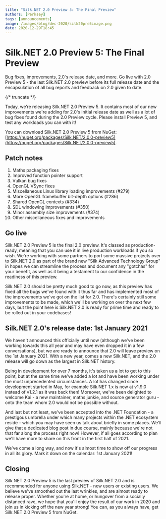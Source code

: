 ```yaml
---
title: "Silk.NET 2.0 Preview 5: The Final Preview"
authors: [Perksey]
tags: [announcements]
image: /images/blog/dec-2020/silk20pre5image.png
date: 2020-12-29T18:45
---
```


# Silk.NET 2.0 Preview 5: The Final Preview

Bug fixes, improvements, 2.0's release date, and more. Go live with 2.0 Preview 5 - the last Silk.NET 2.0 preview before its full release date and the encapsulation of all bug reports and feedback on 2.0 given to date.

{/* truncate */}

Today, we’re releasing Silk.NET 2.0 Preview 5. It contains most of our new improvements we're adding for 2.0's initial release date as well as a lot of bug fixes found during the 2.0 Preview cycle. Please install Preview 5, and test any workloads you can with it!

You can download Silk.NET 2.0 Preview 5 from NuGet: [https://nuget.org/packages/Silk.NET/2.0.0-preview5](https://nuget.org/packages/Silk.NET/2.0.0-preview5).

## Patch notes

1. Maths packaging fixes
2. Improved function pointer support
3. Vulkan bug fixes
4. OpenGL VSync fixes
5. Miscellaneous Linux library loading improvements (#279)
6. More OpenGL framebuffer bit-depth options (#286)
7. Shared OpenGL contexts (#334)
8. SDL windowing improvements (#350)
9. Minor assembly size improvements (#374)
10. Other miscellaneous fixes and improvements

## Go live
Silk.NET 2.0 Preview 5 is the final 2.0 preview. It's classed as production-ready, meaning that you can use it in live production workloads if you so wish. We're working with some partners to port some massive projects over to Silk.NET 2.0 as part of the brand new "Silk Advanced Technology Group" in hopes we can streamline the process and document any "gotchas" for your benefit, as well as it being a testament to our confidence in the readiness of this preview.

Silk.NET 2.0 should be pretty much good to go now, as this preview has fixed all the bugs we've found with it thus far and has implemented most of the improvements we've got on the list for 2.0. There's certainly still some improvements to be made, which we'll be working on over the next few days, but the point here is Silk.NET 2.0 is ready for prime time and ready to be rolled out in your codebases!

## Silk.NET 2.0's release date: 1st January 2021
We haven't announced this officially until now (although we've been working towards this all year and may have even dropped it in a few conversations), but we are ready to announce that 2.0 will leave preview on the 1st January 2021. With a new year, comes a new Silk.NET, and the 2.0 release will go down as the largest in Silk.NET history.

Being in development for over 7 months, it's taken us a lot to get to this point, but at the same time we've added a lot and have been working under the most unprecedented circumstances. A lot has changed since development started in May, for example Silk.NET 1.x is now at v1.9.0 instead of v1.2.1 as it was back then! Moreover, we've been delighted to welcome Kai - a new maintainer, maths junkie, and source generator guru - onto the team whom 2.0 would not be possible without.

And last but not least, we've been accepted into the .NET Foundation - a prestigous umbrella under which many projects within the .NET ecosystem reside - which you may have seen us talk about briefly in some places. We'll give that a dedicated blog post in due course, mainly because we're not that far along the process right now! However, if all goes according to plan we'll have more to share on this front in the first half of 2021.

We've come a long way, and now it's almost time to show off our progress in all its glory. Mark it down on the calendar: 1st January 2021!

## Closing
Silk.NET 2.0 Preview 5 is the last preview of Silk.NET 2.0 and is recommended for anyone using Silk.NET - new users or existing users. We believe we've smoothed out the last wrinkles, and are almost ready to release proper. Whether you're at home, or hungover from a socially distanced rave, we hope that you'll enjoy the result of our work in 2020 and join us in kicking off the new year strong! You can, as you always have, get Silk.NET 2.0 Preview 5 from NuGet.
